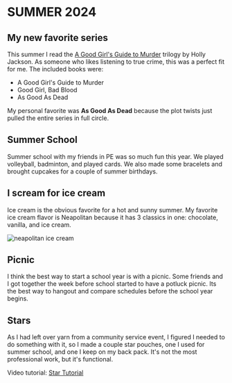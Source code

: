 # SUMMER 2024

## My new favorite series
This summer I read the <u>A Good Girl's Guide to Murder</u> trilogy by Holly Jackson. As someone who likes listening to true crime, this was a perfect fit for me. The included books were:

* A Good Girl's Guide to Murder
* Good Girl, Bad Blood
* As Good As Dead

My personal favorite was **As Good As Dead** because the plot twists just pulled the entire series in full circle.

## Summer School
Summer school with my friends in PE was so much fun this year. We played volleyball, badminton, and played cards. We also made some bracelets and brought cupcakes for a couple of summer birthdays.

## I scream for ice cream
Ice cream is the obvious favorite for a hot and sunny summer. My favorite ice cream flavor is Neapolitan because it has 3 classics in one: chocolate, vanilla, and ice cream.

![neapolitan ice cream](https://www.kroger.com/product/images/large/left/0007283008132)

## Picnic
I think the best way to start a school year is with a picnic. Some friends and I got together the week before school started to have a potluck picnic. Its the best way to hangout and compare schedules before the school year begins.

## Stars
As I had left over yarn from a community service event, I figured I needed to do something with it, so I made a couple star pouches, one I used for summer school, and one I keep on my back pack. It's not the most professional work, but it's functional.

Video tutorial: [Star Tutorial](https://www.youtube.com/watch?app=desktop&v=PUY-umBUXms)